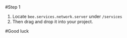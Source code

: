 #Step 1

1. Locate `bee.services.network.server` under `/services`
2. Then drag and drop it into your project.

#Good luck
